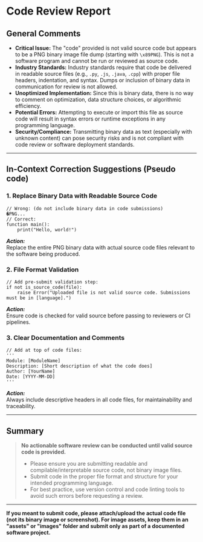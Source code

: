# Code Review Report

## General Comments

- **Critical Issue:** The "code" provided is not valid source code but appears to be a PNG binary image file dump (starting with `\x89PNG`). This is not a software program and cannot be run or reviewed as source code.
- **Industry Standards:** Industry standards require that code be delivered in readable source files (e.g., `.py`, `.js`, `.java`, `.cpp`) with proper file headers, indentation, and syntax. Dumps or inclusion of binary data in communication for review is not allowed.
- **Unoptimized Implementation:** Since this is binary data, there is no way to comment on optimization, data structure choices, or algorithmic efficiency.
- **Potential Errors:** Attempting to execute or import this file as source code will result in syntax errors or runtime exceptions in any programming language.
- **Security/Compliance:** Transmitting binary data as text (especially with unknown content) can pose security risks and is not compliant with code review or software deployment standards.

---

## In-Context Correction Suggestions (Pseudo code)

### 1. **Replace Binary Data with Readable Source Code**
```pseudo
// Wrong: (do not include binary data in code submissions)
�PNG...
// Correct:
function main():
    print("Hello, world!")
```

***Action:***  
Replace the entire PNG binary data with actual source code files relevant to the software being produced.

### 2. **File Format Validation**
```pseudo
// Add pre-submit validation step:
if not is_source_code(file):
    raise Error("Uploaded file is not valid source code. Submissions must be in [language].")
```

***Action:***  
Ensure code is checked for valid source before passing to reviewers or CI pipelines.

### 3. **Clear Documentation and Comments**
```pseudo
// Add at top of code files:
'''
Module: [ModuleName]
Description: [Short description of what the code does]
Author: [YourName]
Date: [YYYY-MM-DD]
'''
```

***Action:***  
Always include descriptive headers in all code files, for maintainability and traceability.

---

## Summary

> **No actionable software review can be conducted until valid source code is provided.**  
> - Please ensure you are submitting readable and compilable/interpretable source code, not binary image files.
> - Submit code in the proper file format and structure for your intended programming language.
> - For best practice, use version control and code linting tools to avoid such errors before requesting a review.

---

**If you meant to submit code, please attach/upload the actual code file (not its binary image or screenshot). For image assets, keep them in an "assets" or "images" folder and submit only as part of a documented software project.**